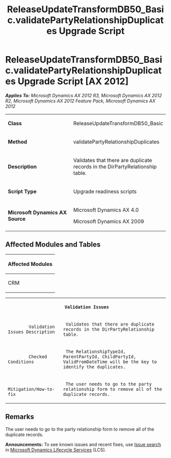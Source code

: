 ﻿---
title: ReleaseUpdateTransformDB50_Basic.validatePartyRelationshipDuplicates Upgrade Script
TOCTitle: ReleaseUpdateTransformDB50_Basic.validatePartyRelationshipDuplicates Upgrade Script
ms:assetid: dcd22cf6-3a87-6573-63c9-ee0e4c8c91d3
ms:mtpsurl: https://msdn.microsoft.com/en-us/library/JJ737201(v=AX.60)
ms:contentKeyID: 49711644
ms.date: 05/18/2015
mtps_version: v=AX.60
---

# ReleaseUpdateTransformDB50\_Basic.validatePartyRelationshipDuplicates Upgrade Script [AX 2012]


_**Applies To:** Microsoft Dynamics AX 2012 R3, Microsoft Dynamics AX 2012 R2, Microsoft Dynamics AX 2012 Feature Pack, Microsoft Dynamics AX 2012_

<table>
<colgroup>
<col style="width: 50%" />
<col style="width: 50%" />
</colgroup>
<tbody>
<tr class="odd">
<td><p><strong>Class</strong></p></td>
<td><p>ReleaseUpdateTransformDB50_Basic</p></td>
</tr>
<tr class="even">
<td><p><strong>Method</strong></p></td>
<td><p>validatePartyRelationshipDuplicates</p></td>
</tr>
<tr class="odd">
<td><p><strong>Description</strong></p></td>
<td><p>Validates that there are duplicate records in the DirPartyRelationship table.</p></td>
</tr>
<tr class="even">
<td><p><strong>Script Type</strong></p></td>
<td><p>Upgrade readiness scripts</p></td>
</tr>
<tr class="odd">
<td><p><strong>Microsoft Dynamics AX Source</strong></p></td>
<td><p>Microsoft Dynamics AX 4.0</p>
<p>Microsoft Dynamics AX 2009</p></td>
</tr>
</tbody>
</table>


## Affected Modules and Tables

<table>
<colgroup>
<col style="width: 100%" />
</colgroup>
<thead>
<tr class="header">
<th><p>Affected Modules</p></th>
</tr>
</thead>
<tbody>
<tr class="odd">
<td><p>CRM</p></td>
</tr>
</tbody>
</table>


<table xmlns="http://www.w3.org/1999/xhtml">
              <tr><th colspan="2">
		
   <p>
   
	 Validation Issues
  </p>
  </th></tr>
              <tr><td>
		
   <p>
   
	 
            Validation Issues Description
          
  </p>
  </td><td>
		
   <p>
   
	 Validates that there are duplicate records in the DirPartyRelationship table.
  </p>
  </td></tr>
              <tr><td>
		
   <p>
   
	 
            Checked Conditions
          
  </p>
  </td><td>
		
   <p>
   
	 The RelationshipTypeId, ParentPartyId, ChildPartyId, ValidFromDateTime will be the key to identify the duplicates.
  </p>
  </td></tr>
              <tr><td>
		
   <p>
   
	 
            Mitigation/How-to-fix
          
  </p>
  </td><td>
		
   <p>
   
	 The user needs to go to the party relationship form to remove all of the duplicate records.
  </p>
  </td></tr>
            </table>


## Remarks

The user needs to go to the party relationship form to remove all of the duplicate records.

  
**Announcements:** To see known issues and recent fixes, use [Issue search](http://go.microsoft.com/fwlink/?linkid=389258) in [Microsoft Dynamics Lifecycle Services](http://go.microsoft.com/fwlink/?linkid=306505) (LCS).

